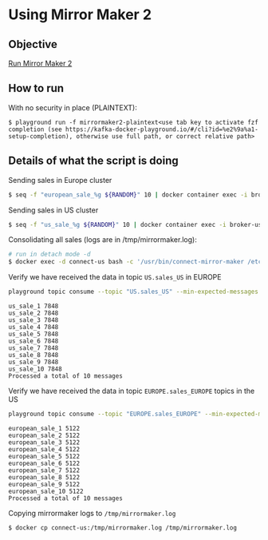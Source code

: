 # Using Mirror Maker 2



## Objective

[Run Mirror Maker 2](https://cwiki.apache.org/confluence/display/KAFKA/KIP-382%3A+MirrorMaker+2.0)

## How to run

With no security in place (PLAINTEXT):

```
$ playground run -f mirrormaker2-plaintext<use tab key to activate fzf completion (see https://kafka-docker-playground.io/#/cli?id=%e2%9a%a1-setup-completion), otherwise use full path, or correct relative path>
```

## Details of what the script is doing

Sending sales in Europe cluster

```bash
$ seq -f "european_sale_%g ${RANDOM}" 10 | docker container exec -i broker-europe kafka-console-producer --broker-list localhost:9092 --topic sales_EUROPE
```

Sending sales in US cluster

```bash
$ seq -f "us_sale_%g ${RANDOM}" 10 | docker container exec -i broker-us kafka-console-producer --broker-list localhost:9092 --topic sales_US
```

Consolidating all sales (logs are in /tmp/mirrormaker.log):

```bash
# run in detach mode -d
$ docker exec -d connect-us bash -c '/usr/bin/connect-mirror-maker /etc/kafka/connect-mirror-maker.properties > /tmp/mirrormaker.log 2>&1'
```

Verify we have received the data in topic `US.sales_US` in EUROPE

```bash
playground topic consume --topic "US.sales_US" --min-expected-messages 10 --timeout 60
```

```
us_sale_1 7848
us_sale_2 7848
us_sale_3 7848
us_sale_4 7848
us_sale_5 7848
us_sale_6 7848
us_sale_7 7848
us_sale_8 7848
us_sale_9 7848
us_sale_10 7848
Processed a total of 10 messages
```

Verify we have received the data in topic `EUROPE.sales_EUROPE` topics in the US

```bash
playground topic consume --topic "EUROPE.sales_EUROPE" --min-expected-messages 10 --timeout 60
```

```
european_sale_1 5122
european_sale_2 5122
european_sale_3 5122
european_sale_4 5122
european_sale_5 5122
european_sale_6 5122
european_sale_7 5122
european_sale_8 5122
european_sale_9 5122
european_sale_10 5122
Processed a total of 10 messages
```

Copying mirrormaker logs to `/tmp/mirrormaker.log`

```bash
$ docker cp connect-us:/tmp/mirrormaker.log /tmp/mirrormaker.log
```
